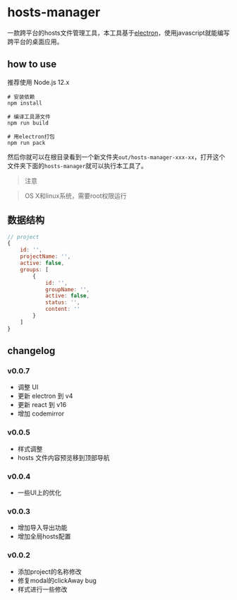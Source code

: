 # hosts-manager

一款跨平台的hosts文件管理工具，本工具基于[electron](http://electron.atom.io/)，使用javascript就能编写跨平台的桌面应用。

## how to use

推荐使用 Node.js 12.x

```shell
# 安装依赖
npm install

# 编译工具源文件
npm run build

# 用electron打包
npm run pack
```

然后你就可以在根目录看到一个新文件夹`out/hosts-manager-xxx-xx`，打开这个文件夹下面的`hosts-manager`就可以执行本工具了。

> 注意

> OS X和linux系统，需要root权限运行

## 数据结构

```js
// project
{
    id: '',
    projectName: '',
    active: false,
    groups: [
        {
            id: '',
            groupName: '',
            active: false,
            status: '',
            content: ''
        }
    ]
}
```

## changelog

### v0.0.7
* 调整 UI
* 更新 electron 到 v4
* 更新 react 到 v16
* 增加 codemirror

### v0.0.5
* 样式调整
* hosts 文件内容预览移到顶部导航

### v0.0.4
* 一些UI上的优化

### v0.0.3

* 增加导入导出功能
* 增加全局hosts配置

### v0.0.2

* 添加project的名称修改
* 修复modal的clickAway bug
* 样式进行一些修改
